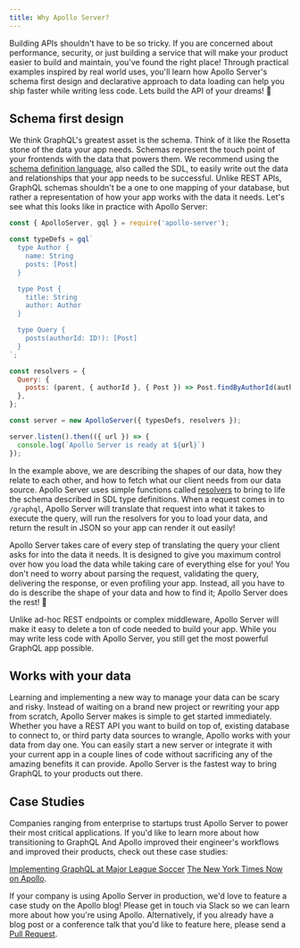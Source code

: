 ```yaml
---
title: Why Apollo Server?
---
```


Building APIs shouldn't have to be so tricky. If you are concerned about performance, security, or just building a service that will make your product easier to build and maintain, you've found the right place! Through practical examples inspired by real world uses, you'll learn how Apollo Server's schema first design and declarative approach to data loading can help you ship faster while writing less code. Lets build the API of your dreams! 🚀

## Schema first design

We think GraphQL's greatest asset is the schema. Think of it like the Rosetta stone of the data your app needs. Schemas represent the touch point of your frontends with the data that powers them. We recommend using the [schema definition language](/schema/schema/#schema-definition-language), also called the SDL, to easily write out the data and relationships that your app needs to be successful. Unlike REST APIs, GraphQL schemas shouldn't be a one to one mapping of your database, but rather a representation of how your app works with the data it needs. Let's see what this looks like in practice with Apollo Server:

```js
const { ApolloServer, gql } = require('apollo-server');

const typeDefs = gql`
  type Author {
    name: String
    posts: [Post]
  }

  type Post {
    title: String
    author: Author
  }

  type Query {
    posts(authorId: ID!): [Post]
  }
`;

const resolvers = {
  Query: {
    posts: (parent, { authorId }, { Post }) => Post.findByAuthorId(authorId),
  },
};

const server = new ApolloServer({ typesDefs, resolvers });

server.listen().then(({ url }) => {
  console.log(`Apollo Server is ready at ${url}`)
});
```

In the example above, we are describing the shapes of our data, how they relate to each other, and how to fetch what our client needs from our data source. Apollo Server uses simple functions called [resolvers](/serving/data/) to bring to life the schema described in SDL type definitions. When a request comes in to `/graphql`, Apollo Server will translate that request into what it takes to execute the query, will run the resolvers for you to load your data, and return the result in JSON so your app can render it out easily!

Apollo Server takes care of every step of translating the query your client asks for into the data it needs. It is designed to give you maximum control over how you load the data while taking care of everything else for you! You don't need to worry about parsing the request, validating the query, delivering the response, or even profiling your app. Instead, all you have to do is describe the shape of your data and how to find it; Apollo Server does the rest! 💪

Unlike ad-hoc REST endpoints or complex middleware, Apollo Server will make it easy to delete a ton of code needed to build your app. While you may write less code with Apollo Server, you still get the most powerful GraphQL app possible.

## Works with your data

Learning and implementing a new way to manage your data can be scary and risky. Instead of waiting on a brand new project or rewriting your app from scratch, Apollo Server makes is simple to get started immediately. Whether you have a REST API you want to build on top of, existing database to connect to, or third party data sources to wrangle, Apollo works with your data from day one. You can easily start a new server or integrate it with your current app in a couple lines of code without sacrificing any of the amazing benefits it can provide. Apollo Server is the fastest way to bring GraphQL to your products out there.

## Case Studies

Companies ranging from enterprise to startups trust Apollo Server to power their most critical applications. If you'd like to learn more about how transitioning to GraphQL And Apollo improved their engineer's workflows and improved their products, check out these case studies:

[Implementing GraphQL at Major League Soccer](https://labs.mlssoccer.com/implementing-graphql-at-major-league-soccer-ff0a002b20ca)
[The New York Times Now on Apollo](https://open.nytimes.com/the-new-york-times-now-on-apollo-b9a78a5038c).

If your company is using Apollo Server in production, we'd love to feature a case study on the Apollo blog! Please get in touch via Slack so we can learn more about how you're using Apollo. Alternatively, if you already have a blog post or a conference talk that you'd like to feature here, please send a [Pull Request](https://github.com/apollographql/apollo-server/pulls).
